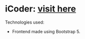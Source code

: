 # iCoder: [visit here](https://tookstanmay.github.io/iCoder/)

Technologies used:
  * Frontend made using Bootstrap 5.

